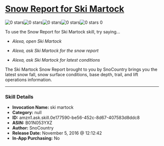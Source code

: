 # [Snow Report for Ski Martock](http://alexa.amazon.com/#skills/amzn1.ask.skill.0e177590-be56-452c-8d67-407583d8ddc8)
![0 stars](../../images/ic_star_border_black_18dp_1x.png)![0 stars](../../images/ic_star_border_black_18dp_1x.png)![0 stars](../../images/ic_star_border_black_18dp_1x.png)![0 stars](../../images/ic_star_border_black_18dp_1x.png)![0 stars](../../images/ic_star_border_black_18dp_1x.png) 0

To use the Snow Report for Ski Martock skill, try saying...

* *Alexa, open Ski Martock*

* *Alexa, ask Ski Martock for the snow report*

* *Alexa, ask Ski Martock for latest conditions*

The Ski Martock Snow Report brought to you by SnoCountry brings you the latest snow fall, snow surface conditions,  base depth, trail, and lift operations information.

***

### Skill Details

* **Invocation Name:** ski martock
* **Category:** null
* **ID:** amzn1.ask.skill.0e177590-be56-452c-8d67-407583d8ddc8
* **ASIN:** B01N053YXZ
* **Author:** SnoCountry
* **Release Date:** November 5, 2016 @ 12:12:42
* **In-App Purchasing:** No
